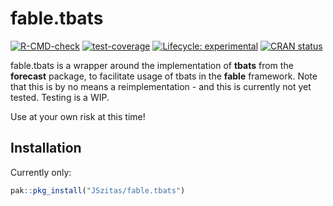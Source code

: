 
<!-- README.md is generated from README.Rmd. Please edit that file -->

# fable.tbats

<!-- badges: start -->

[![R-CMD-check](https://github.com/JSzitas/fable.tbats/workflows/R-CMD-check/badge.svg)](https://github.com/JSzitas/fable.tbats/actions)
[![test-coverage](https://github.com/JSzitas/fable.tbats/workflows/test-coverage/badge.svg)](https://github.com/JSzitas/fable.tbats/actions)
[![Lifecycle:
experimental](https://img.shields.io/badge/lifecycle-experimental-orange.svg)](https://lifecycle.r-lib.org/articles/stages.html#experimental)
[![CRAN
status](https://www.r-pkg.org/badges/version/fable.tbats)](https://CRAN.R-project.org/package=fable.tbats)
<!-- badges: end -->

fable.tbats is a wrapper around the implementation of **tbats** from the
**forecast** package, to facilitate usage of tbats in the **fable**
framework. Note that this is by no means a reimplementation - and this
is currently not yet tested. Testing is a WIP.

Use at your own risk at this time!

## Installation

Currently only:

``` r
pak::pkg_install("JSzitas/fable.tbats")
```
